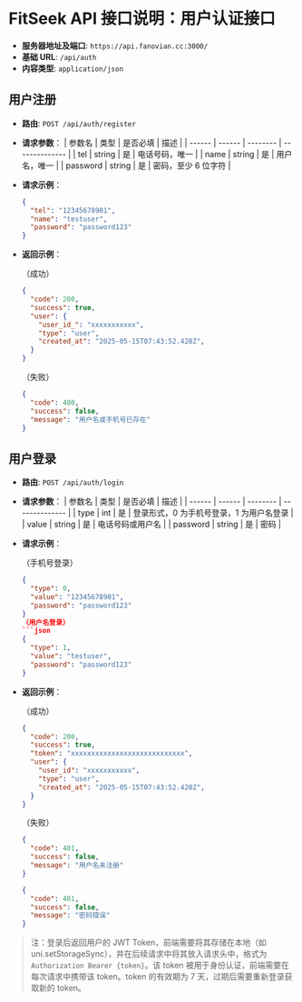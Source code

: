 # FitSeek API 接口说明：用户认证接口

- **服务器地址及端口**: `https://api.fanovian.cc:3000/`
- **基础 URL**: `/api/auth`
- **内容类型**: `application/json`

## 用户注册

- **路由**: `POST /api/auth/register`
- **请求参数**：
  | 参数名 | 类型   | 是否必填 | 描述           |
  | ------ | ------ | -------- | -------------- |
    | tel | string | 是       | 电话号码，唯一         |
    | name | string | 是       | 用户名，唯一         |
    | password | string | 是       | 密码，至少 6 位字符 |
- **请求示例**：
    ```json
    {
      "tel": "12345678901",
      "name": "testuser",
      "password": "password123"
    }
    ```
- **返回示例**：
  
    （成功）
    ```json
    {
      "code": 200,
      "success": true,
      "user": {
        "user_id_": "xxxxxxxxxxx",
        "type": "user",
        "created_at": "2025-05-15T07:43:52.428Z",
      }
    }
    ```
    （失败）
    ```json
    {
      "code": 400,
      "success": false,
      "message": "用户名或手机号已存在"
    }
    ```

## 用户登录

- **路由**: `POST /api/auth/login`
- **请求参数**：
  | 参数名 | 类型   | 是否必填 | 描述           |
  | ------ | ------ | -------- | -------------- |
  | type | int | 是       | 登录形式，0 为手机号登录，1 为用户名登录 |
    | value | string | 是       | 电话号码或用户名         |
    | password | string | 是       | 密码           |
- **请求示例**：
  
    （手机号登录）
    ```json
    {
      "type": 0,
      "value": "12345678901",
      "password": "password123"
    }
    （用户名登录）
    ```json
    {
      "type": 1,
      "value": "testuser",
      "password": "password123"
    }
- **返回示例**：
    
    （成功）
    ```json
    {
      "code": 200,
      "success": true,
      "token": "xxxxxxxxxxxxxxxxxxxxxxxxxxxx",
      "user": {
        "user_id": "xxxxxxxxxxx",
        "type": "user",
        "created_at": "2025-05-15T07:43:52.428Z",
      }
    }
    ```
    （失败）
    ```json
    {
      "code": 401,
      "success": false,
      "message": "用户名未注册"
    }
    ```
    ```json
    {
      "code": 401,
      "success": false,
      "message": "密码错误"
    }
    ```

> 注：登录后返回用户的 JWT Token，前端需要将其存储在本地（如 uni.setStorageSync），并在后续请求中将其放入请求头中，格式为 `Authorization Bearer {token}`。该 token 被用于身份认证，前端需要在每次请求中携带该 token。token 的有效期为 7 天，过期后需要重新登录获取新的 token。
